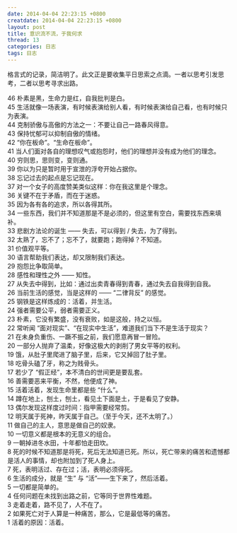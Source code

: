 ```yaml
---
date: 2014-04-04 22:23:15 +0800
creatdate: 2014-04-04 22:23:15 +0800
layout: post
title: 意识流不流，于我何求
thread: 13
categories: 日志
tags: 日志
---
```


格言式的记录，简洁明了。此文正是要收集平日思索之点滴。一者以思考引发思考，二者以思考寻求出路。

46 朴素是黑，生命力是红，自我批判是白。  
45 生活就像一场表演，有时候表演给别人看，有时候表演给自己看，也有时候只为表演。  
44 克制骄傲与高傲的方法之一：不要让自己一路春风得意。  
43 保持忧郁可以抑制自傲的情绪。  
42 “你在板命”。“生命在板命”。  
41 当人们面对各自的理想叹气或抱怨时，他们的理想并没有成为他们的理念。  
40 穷则思，思则变，变则通。  
39 你以为只是暂时用于宣泄的浮夸开始占据你。  
38 忘记过去的起点是忘记现在。  
37 对一个女子的高度赞美类似这样：你在我这里是个理念。  
36 关键不在于矛盾，而在于迷惑。  
35 因为各有各的追求，所以各得其所。  
34 一些东西，我们并不知道那是不是必须的，但这里有空白，需要找东西来填补。  
33 悲剧方法论的诞生 —— 失去，可以得到 / 失去，为了得到。  
32 太熟了，忘不了；忘不了，就要跑；跑得掉？不知道。  
31 价值观平等。  
30 语言帮助我们表达，却又限制我们表达。  
29 抱怨比争取简单。  
28 感性和理性之外 —— 知性。  
27 从失去中得到，比如：通过出卖青春得到青春，通过失去自我得到自我。  
26 当前生活的感觉，当是这样的 —— “二律背反” 的感觉。  
25 钢铁是这样炼成的：活着，并生活。  
24 强者需要公平，弱者需要正义。  
23 朴素，它没有繁盛，没有衰败，如是这般，持之以恒。  
22 常听闻 “面对现实”、“在现实中生活”，难道我们当下不是生活于现实？  
21 在未身负重伤、一蹶不振之前，我们愿意再冒一冒险。  
20 一部分人抛弃了温柔，好像这极大的剥削了男女平等的权利。  
19 饿，从肚子里爬进了脑子里，后来，它又掉回了肚子里。  
18 吃骨头磕了牙，称之为贱骨头。  
17 若少了 “假正经”，本不清白的世间更是要乱套。  
16 善需要恶来平衡，不然，他便成了神。  
15 活着活着，发现生命里都是些 “什么”。  
14 蹲在地上，刨土，刨土，看见土下面是土，于是看见了安静。  
13 偶尔发现这样度过时间：指甲需要经常剪。  
12 明天属于死神，昨天属于自己。（至于今天，还不太明了。）  
11 做自己的主人，意思是做自己的奴隶。  
10 一切意义都是根本的无意义的组合。  
9 一朝掉进冬水田，十年都怕走田坎。  
8 死的时候不知道那是将死，死后无法知道已死。所以，死亡带来的痛苦和遗憾都是活人的事情，却也附加到了死人身上。  
7 死，表明活过、存在过；活，表明必须得死。  
6 生活的成分，就是 “生” 与 “活”——生下来了，然后活着。  
5 一切都是简单的。  
4 任何问题在未找到出路之前，它等同于世界性难题。  
3 走着走着，路不见了，人不在了。  
2 如果死亡对于人算是一种痛苦，那么，它是最低等的痛苦。  
1 活着的原因：活着。